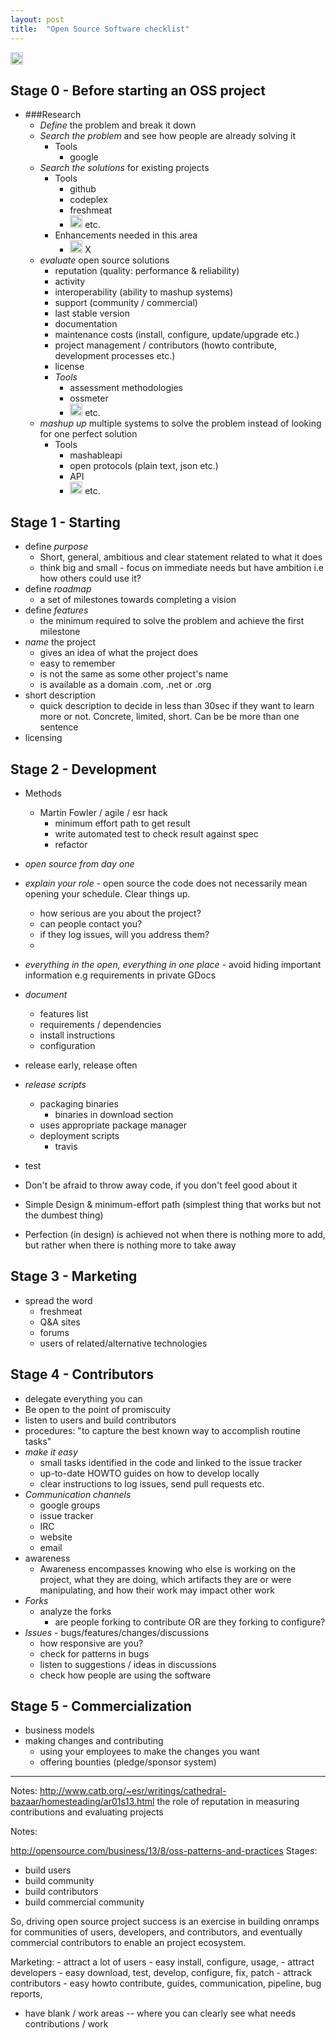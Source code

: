 ```yaml
---
layout: post
title:  "Open Source Software checklist"
---
```


<img src="https://raw.githubusercontent.com/hbtlabs/oss-checklist/master/doc/icons/Misc-Settings-icon.png" width="20" title="TODO: add flowchart with graphiz"/>


## Stage 0 - Before starting an OSS project


- ###Research 
  - *Define* the problem and break it down
  - *Search the problem* and see how people are already solving it
    - Tools
      - google
  - *Search the solutions* for existing projects
    - Tools
      - github
      - codeplex
      - freshmeat
      - <img src="https://raw.githubusercontent.com/hbtlabs/oss-checklist/master/doc/icons/Misc-Settings-icon.png" width="20" title="TODO: document others + add links"/> etc.
    - Enhancements needed in this area
      - <img src="https://raw.githubusercontent.com/hbtlabs/oss-checklist/master/doc/icons/Misc-Settings-icon.png" width="20" title="TODO: suggest"/> X
  - *evaluate* open source solutions
    - reputation (quality: performance & reliability)
    - activity
    - interoperability (ability to mashup systems)
    - support (community / commercial)
    - last stable version
    - documentation
    - maintenance costs (install, configure, update/upgrade etc.)
    - project management / contributors (howto contribute, development processes etc.)
    - license
    - *Tools*
      - assessment methodologies 
      - ossmeter
      - <img src="https://raw.githubusercontent.com/hbtlabs/oss-checklist/master/doc/icons/Misc-Settings-icon.png" width="20" title="TODO: add other OSS software evaluators"/> etc.
  - *mashup up* multiple systems to solve the problem instead of looking for one perfect solution
    - Tools
      - mashableapi
      - open protocols (plain text, json etc.) 
      - API
      - <img src="https://raw.githubusercontent.com/hbtlabs/oss-checklist/master/doc/icons/Misc-Settings-icon.png" width="20" title="TODO: document "/> etc.
      
## Stage 1 - Starting

- define *purpose*
  - Short, general, ambitious and clear statement related to what it does
  - think big and small - focus on immediate needs but have ambition i.e how others could use it?
- define *roadmap*
  - a set of milestones towards completing a vision
- define *features* 
  - the minimum required to solve the problem and achieve the first milestone
- *name* the project
  - gives an idea of what the project does
  - easy to remember
  - is not the same as some other project's name
  - is available as a domain .com, .net or .org
- short description
  - quick description to decide in less than 30sec if they want to learn more or not. Concrete, limited, short.  Can be be more than one sentence
- licensing    

## Stage 2 - Development
- Methods
  - Martin Fowler / agile / esr hack
    - minimum effort path to get result
    - write automated test to check result against spec
    - refactor
- *open source from day one*
- *explain your role*  - open source the code does not necessarily mean opening your schedule. Clear things up.
  - how serious are you about the project? 
  - can people contact you? 
  - if they log issues, will you address them?
  - 
- *everything in the open, everything in one place* - avoid hiding important information e.g requirements in private GDocs
- *document*
  - features list
  - requirements / dependencies
  - install instructions
  - configuration 
  
- release early, release often  
- *release scripts*
  - packaging binaries
    - binaries in download section
   - uses appropriate package manager
  - deployment scripts
    - travis
- test    
- Don't be afraid to throw away code, if you don't feel good about it
- Simple Design & minimum-effort path (simplest thing that works but not the dumbest thing)
- Perfection (in design) is achieved not when there is nothing more to add, but rather when there is nothing more to take away 

## Stage 3 - Marketing
- spread the word
  - freshmeat
  - Q&A sites
  - forums 
  - users of related/alternative technologies 



## Stage 4 - Contributors

- delegate everything you can
- Be open to the point of promiscuity
- listen to users and build contributors
- procedures: "to capture the best known way to accomplish routine tasks"
- *make it easy*
  - small tasks identified in the code and linked to the issue tracker
  - up-to-date HOWTO guides on how to develop locally
  - clear instructions to log issues, send pull requests etc. 
- *Communication channels*  
  - google groups
  - issue tracker
  - IRC 
  - website
  - email
- awareness 
  - Awareness encompasses knowing who else is working on the project, what they are doing, which artifacts they are or were manipulating,
   and how their work may impact other work
- *Forks* 
  - analyze the forks 
    - are people forking to contribute OR are they forking to configure?
- *Issues* -  bugs/features/changes/discussions 
  - how responsive are you?
  - check for patterns in bugs
  - listen to suggestions / ideas in discussions
  - check how people are using the software
  
## Stage 5 - Commercialization

- business models
- making changes and contributing
    - using your employees to make the changes you want
    - offering bounties (pledge/sponsor system)



-------------------------------------------------


Notes:
http://www.catb.org/~esr/writings/cathedral-bazaar/homesteading/ar01s13.html
the role of reputation in measuring contributions and evaluating projects


Notes: 


http://opensource.com/business/13/8/oss-patterns-and-practices
Stages:
- build users
- build community
- build contributors
- build commercial community

So, driving open source project success is an exercise in building onramps for communities of users, developers, and contributors, and eventually commercial contributors to enable an project ecosystem.

Marketing:
    - attract a lot of users 
        - easy install, configure, usage, 
    - attract developers
        - easy download, test, develop, configure, fix, patch
    - attrack contributors
        - easy howto contribute, guides, communication, pipeline, bug reports, 
        
        
- have blank / work areas -- where you can clearly see what needs contributions / work       
        
